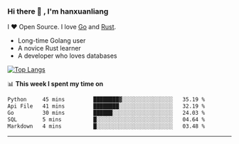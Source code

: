 ### Hi there 👋 , I'm hanxuanliang

<!--
**hanxuanliang/hanxuanliang** is a ✨ _special_ ✨ repository because its `README.md` (this file) appears on your GitHub profile.

Here are some ideas to get you started:

- 🔭 I’m currently working on ...
- 🌱 I’m currently learning ...
- 👯 I’m looking to collaborate on ...
- 🤔 I’m looking for help with ...
- 💬 Ask me about ...
- 📫 How to reach me: ...
- 😄 Pronouns: ...
- ⚡ Fun fact: ...
-->
I ❤ Open Source. I love [Go](https://golang.org) and [Rust](https://www.rust-lang.org/zh-CN/).

* Long-time Golang user
* A novice Rust learner
* A developer who loves databases

[![Top Langs](https://github-readme-stats.vercel.app/api?username=hanxuanliang&show_icons=true&count_private=true&line_height=40)](https://github.com/anuraghazra/github-readme-stats)

📊 **This week I spent my time on**
<!--START_SECTION:waka-->

```txt
Python     45 mins         ████████▓░░░░░░░░░░░░░░░░   35.19 %
Api File   41 mins         ████████░░░░░░░░░░░░░░░░░   32.19 %
Go         30 mins         ██████░░░░░░░░░░░░░░░░░░░   24.03 %
SQL        5 mins          █░░░░░░░░░░░░░░░░░░░░░░░░   04.64 %
Markdown   4 mins          █░░░░░░░░░░░░░░░░░░░░░░░░   03.48 %
```

<!--END_SECTION:waka-->

***
